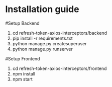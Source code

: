 # Installation guide
#Setup Backend
1. cd refresh-token-axios-interceptors/backend
2. pip install -r requirements.txt
3. python manage.py createsuperuser
4.  python manage.py runserver

#Setup Frontend

1. cd refresh-token-axios-interceptors/frontend
2. npm install
3. npm start
